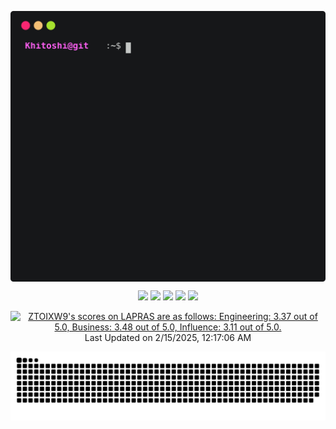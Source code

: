 <!---
- 👋 Hi, I’m @Khitoshi
- 👀 I’m interested in ...
- 🌱 I’m currently learning ...
- 💞️ I’m looking to collaborate on ...
- 📫 How to reach me ...

--->

<!---
Khitoshi/Khitoshi is a ✨ special ✨ repository because its `README.md` (this file) appears on your GitHub profile.
You can click the Preview link to take a look at your changes.
--->

<div align="center">
  <!--START_SECTION:github-stats-terminal-style-->
  <p align='center'>
    <img align="center" src="https://github.com/Khitoshi/github-stats-terminal-style/blob/master/github_stats.svg">
  </p>
  <!--END_SECTION:github-stats-terminal-style-->

  <!--START_SECTION:gitHub-profile-summary-cards-->
  ![](http://github-profile-summary-cards.vercel.app/api/cards/profile-details?username=Khitoshi&theme=dark)
  ![](http://github-profile-summary-cards.vercel.app/api/cards/stats?username=Khitoshi&theme=dark)
  ![](http://github-profile-summary-cards.vercel.app/api/cards/productive-time?username=Khitoshi&theme=dark&utcOffset=8)
  ![](http://github-profile-summary-cards.vercel.app/api/cards/repos-per-language?username=Khitoshi&theme=dark)
  ![](http://github-profile-summary-cards.vercel.app/api/cards/most-commit-language?username=Khitoshi&theme=dark)
  <!--END_SECTION:gitHub-profile-summary-cards-->

  <!--START_SECTION:lapras-card-->
  <p ><a href="https://lapras.com/public/ZTOIXW9" target="_blank" rel="noopener noreferrer"><img alt="ZTOIXW9's scores on LAPRAS are as follows: Engineering: 3.37 out of 5.0, Business: 3.48 out   of 5.0, Influence: 3.11 out of 5.0." src="https://lapras-card-generator.vercel.app/api/svg?e=3.37&b=3.48&i=3.11&b1=%23232323&b2=%236d6d6d&i1=%23212121&i2=%23818181&l=en" width="400" ></a>  
  Last Updated on 2/15/2025, 12:17:06 AM</p>
  <!--END_SECTION:lapras-card-->

  <!--START_SECTION:grid-snake-->
  <picture>
    <source media="(prefers-color-scheme: dark)" srcset="https://raw.githubusercontent.com/Khitoshi/Khitoshi/output/github-contribution-grid-snake-dark.svg" />
    <img src="https://raw.githubusercontent.com/Khitoshi/Khitoshi/output/github-contribution-grid-snake.svg" alt="GitHub Contribution Grid Snake" />
  </picture>
  <!--END_SECTION:grid-snake-->
  
</div>
